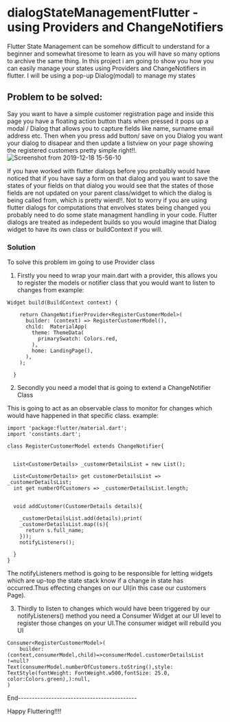 # dialogStateManagementFlutter - using Providers and ChangeNotifiers
Flutter State Management can be somehow difficult to understand for a beginner and somewhat tiresome to learn as you will have so many options to archive the same thing. In this project i am going to show you how you can easily manage your states using Providers and ChangeNotifiers in flutter. I will be using a pop-up Dialog(modal) to manage my states

## Problem to be solved:
Say you want to have a simple customer registration page and inside this page you have a floating action button thats when pressed it pops up a modal / Dialog that allows you to capture fields like name, surname email address etc. Then when you press add button/ save on you Dialog you want your dialog to disapear and then update a listview on your page showing the registered customers pretty simple right!!.
![Screenshot from 2019-12-18 15-56-10](https://user-images.githubusercontent.com/10974454/71097290-7347b600-21b8-11ea-86f9-038b65785ace.png)

If you have worked with flutter dialogs before you probalbly would have noticed that if you have say a form on that dialog and you want to save the states of your fields on that dialog you would see that the states of those fields are not updated on your parent class/widget to which the dialog is being called from, which is pretty wierd!!.
Not to worry if you are using flutter dialogs for computations that envolves states being changed you probably need to do some state managment handling in your code. Flutter dialogs are treated as indepedent builds so you would imagine that Dialog widget to have its own class or buildContext if you will.

### Solution
To solve this problem im going to use Provider class

1. Firstly you need to wrap your main.dart with a provider, this allows you to register the models or notifier class that you would want to listen to changes from
example:
```
Widget build(BuildContext context) {

    return ChangeNotifierProvider<RegisterCustomerModel>(
      builder: (context) => RegisterCustomerModel(),
      child:  MaterialApp(
        theme: ThemeData(
          primarySwatch: Colors.red,
        ),
        home: LandingPage(),
      ),
    );
    
  }
  ```
  
2. Secondly you need a model that is going to extend a ChangeNotifier Class

This is going to act as an observable class to monitor for changes which would have happened in that specific class. 
example:
```
import 'package:flutter/material.dart';
import 'constants.dart';

class RegisterCustomerModel extends ChangeNotifier{


  List<CustomerDetails> _customerDetailsList = new List();

  List<CustomerDetails> get customerDetailsList => _customerDetailsList;
  int get numberOfCustomers => _customerDetailsList.length;


  void addCustomer(CustomerDetails details){
  
    _customerDetailsList.add(details);print(
    _customerDetailsList.map((s){
      return s.full_name;
    }));
    notifyListeners();
    
  }
}
```
  
The notifyListeners method is going to be responsible for letting widgets which are up-top the state stack know if a change in state has occurred.Thus effecting changes on our UI(in this case our customers Page).

3. Thirdly to listen to changes which would have been triggered by our notifyListeners() method you need a Consumer Widget at our UI level to register those changes on your UI.The consumer widget will rebuild you UI
```
Consumer<RegisterCustomerModel>( 
    builder:(context,consumerModel,child)=>consumerModel.customerDetailsList !=null?                                             Text(consumerModel.numberOfCustomers.toString(),style: TextStyle(fontWeight: FontWeight.w500,fontSize: 25.0,                 color:Colors.green),):null,
)
 ```
 
 End-------------------------------------------
 
 Happy Fluttering!!!!






